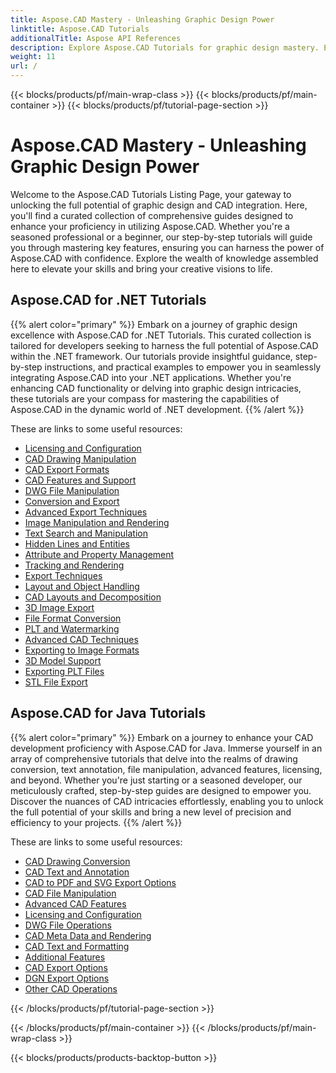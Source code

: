 ```yaml
---
title: Aspose.CAD Mastery - Unleashing Graphic Design Power
linktitle: Aspose.CAD Tutorials
additionalTitle: Aspose API References
description: Explore Aspose.CAD Tutorials for graphic design mastery. Elevate your skills with step-by-step guides on CAD integration and unleash your creative potential.
weight: 11
url: /
---
```


{{< blocks/products/pf/main-wrap-class >}}
{{< blocks/products/pf/main-container >}}
{{< blocks/products/pf/tutorial-page-section >}}

# Aspose.CAD Mastery - Unleashing Graphic Design Power


Welcome to the Aspose.CAD Tutorials Listing Page, your gateway to unlocking the full potential of graphic design and CAD integration. Here, you'll find a curated collection of comprehensive guides designed to enhance your proficiency in utilizing Aspose.CAD. Whether you're a seasoned professional or a beginner, our step-by-step tutorials will guide you through mastering key features, ensuring you can harness the power of Aspose.CAD with confidence. Explore the wealth of knowledge assembled here to elevate your skills and bring your creative visions to life.

## Aspose.CAD for .NET Tutorials
{{% alert color="primary" %}}
Embark on a journey of graphic design excellence with Aspose.CAD for .NET Tutorials. This curated collection is tailored for developers seeking to harness the full potential of Aspose.CAD within the .NET framework. Our tutorials provide insightful guidance, step-by-step instructions, and practical examples to empower you in seamlessly integrating Aspose.CAD into your .NET applications. Whether you're enhancing CAD functionality or delving into graphic design intricacies, these tutorials are your compass for mastering the capabilities of Aspose.CAD in the dynamic world of .NET development.
{{% /alert %}}

These are links to some useful resources:
 
- [Licensing and Configuration](./net/licensing-and-configuration/)
- [CAD Drawing Manipulation](./net/cad-drawing-manipulation/)
- [CAD Export Formats](./net/cad-export-formats/)
- [CAD Features and Support](./net/cad-features-and-support/)
- [DWG File Manipulation](./net/dwg-file-manipulation/)
- [Conversion and Export](./net/conversion-and-export/)
- [Advanced Export Techniques](./net/advanced-export-techniques/)
- [Image Manipulation and Rendering](./net/image-manipulation-and-rendering/)
- [Text Search and Manipulation](./net/text-search-and-manipulation/)
- [Hidden Lines and Entities](./net/hidden-lines-and-entities/)
- [Attribute and Property Management](./net/attribute-and-property-management/)
- [Tracking and Rendering](./net/tracking-and-rendering/)
- [Export Techniques](./net/export-techniques/)
- [Layout and Object Handling](./net/layout-and-object-handling/)
- [CAD Layouts and Decomposition](./net/cad-layouts-and-decomposition/)
- [3D Image Export](./net/3d-image-export/)
- [File Format Conversion](./net/file-format-conversion/)
- [PLT and Watermarking](./net/plt-and-watermarking/)
- [Advanced CAD Techniques](./net/advanced-cad-techniques/)
- [Exporting to Image Formats](./net/exporting-to-image-formats/)
- [3D Model Support](./net/3d-model-support/)
- [Exporting PLT Files](./net/exporting-plt-files/)
- [STL File Export](./net/stl-file-export/)


## Aspose.CAD for Java Tutorials
{{% alert color="primary" %}}
Embark on a journey to enhance your CAD development proficiency with Aspose.CAD for Java. Immerse yourself in an array of comprehensive tutorials that delve into the realms of drawing conversion, text annotation, file manipulation, advanced features, licensing, and beyond. Whether you're just starting or a seasoned developer, our meticulously crafted, step-by-step guides are designed to empower you. Discover the nuances of CAD intricacies effortlessly, enabling you to unlock the full potential of your skills and bring a new level of precision and efficiency to your projects.
{{% /alert %}}

These are links to some useful resources:
 
- [CAD Drawing Conversion](./java/cad-drawing-conversion/)
- [CAD Text and Annotation](./java/cad-text-and-annotation/)
- [CAD to PDF and SVG Export Options](./java/cad-to-pdf-and-svg-export-options/)
- [CAD File Manipulation](./java/cad-file-manipulation/)
- [Advanced CAD Features](./java/advanced-cad-features/)
- [Licensing and Configuration](./java/licensing-and-configuration/)
- [DWG File Operations](./java/dwg-file-operations/)
- [CAD Meta Data and Rendering](./java/cad-meta-data-and-rendering/)
- [CAD Text and Formatting](./java/cad-text-and-formatting/)
- [Additional Features](./java/additional-features/)
- [CAD Export Options](./java/cad-export-options/)
- [DGN Export Options](./java/dgn-export-options/)
- [Other CAD Operations](./java/other-cad-operations/)





{{< /blocks/products/pf/tutorial-page-section >}}

{{< /blocks/products/pf/main-container >}}
{{< /blocks/products/pf/main-wrap-class >}}

{{< blocks/products/products-backtop-button >}}
